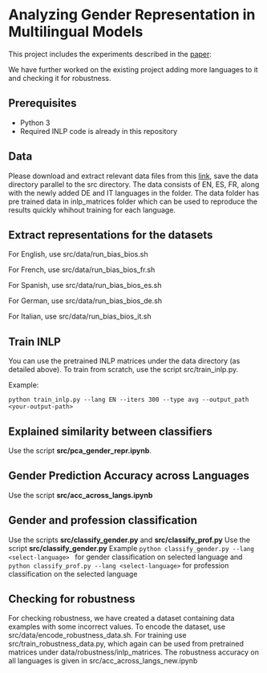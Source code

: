 
# Analyzing Gender Representation in Multilingual Models

This project includes the experiments described in the [paper](https://arxiv.org/pdf/2204.09168.pdf): 

We have further worked on the existing project adding more languages to it and checking it for robustness.

## Prerequisites

* Python 3
* Required INLP code is already in this repository

## Data
Please download and extract relevant data files from this [link](https://drive.google.com/file/d/1j-5qdcJcqo7DHcvxuC-vLvhP1EHxGUwK/view?usp=share_link), save the data directory parallel to the src directory.
The data consists of EN, ES, FR, along with the newly added DE and IT languages in the folder. The data folder has pre trained data in inlp_matrices folder which can be used to reproduce the results quickly whihout training for each language.


## Extract representations for the datasets
For English, use src/data/run_bias_bios.sh 

For French, use src/data/run_bias_bios_fr.sh 

For Spanish, use src/data/run_bias_bios_es.sh

For German, use src/data/run_bias_bios_de.sh

For Italian, use src/data/run_bias_bios_it.sh


## Train INLP
You can use the pretrained INLP matrices under the data directory (as detailed above).
To train from scratch, use the script src/train_inlp.py. 

Example:
```
python train_inlp.py --lang EN --iters 300 --type avg --output_path <your-output-path>
```
## Explained similarity between classifiers

Use the script **src/pca_gender_repr.ipynb**.

## Gender Prediction Accuracy across Languages
Use the script **src/acc_across_langs.ipynb**

## Gender and profession classification
Use the scripts **src/classify_gender.py** and **src/classify_prof.py**
Use the script **src/classify_gender.py** Example ```python classify_gender.py --lang <select-language> ``` for gender classification on selected language
and ```python classify_prof.py --lang <select-language>``` for profession classification on the selected language

## Checking for robustness
For checking robustness, we have created a dataset containing data examples with some incorrect values. To encode the dataset, use src/data/encode_robustness_data.sh. For training use src/train_robustness_data.py, which again can be used from pretrained matrices under data/robustness/inlp_matrices. The robustness accuracy on all languages is given in src/acc_across_langs_new.ipynb





